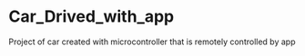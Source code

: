 # Car_Drived_with_app
Project of car created with microcontroller that is remotely controlled by app
